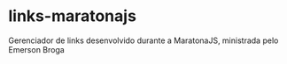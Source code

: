 # links-maratonajs
Gerenciador de links desenvolvido durante a MaratonaJS, ministrada pelo Emerson Broga
